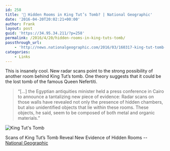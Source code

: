 ```yaml
---
id: 258
title: '🔗 Hidden Rooms in King Tut’s Tomb? | National Geographic'
date: '2016-04-20T20:02:21+00:00'
author: Frank
layout: post
guid: 'https://34.95.34.211/?p=258'
permalink: /2016/4/20/hidden-rooms-in-king-tuts-tomb/
passthrough_url:
    - 'http://news.nationalgeographic.com/2016/03/160317-king-tut-tomb-hidden-chambers-radar-egypt-archaeology/'
categories:
    - Links
---
```


This is insanely cool. New radar scans point to the strong possibility of another room behind King Tut’s tomb. One theory suggests that it could be the lost tomb of the famous Queen Nefertiti.

>	“[…] the Egyptian antiquities minister held a press conference
>	in Cairo to announce a tantalizing new piece of evidence: 
>	Radar scans on those walls have revealed not only the 
>	presence of hidden chambers, but also unidentified objects 
>	that lie within these rooms. These objects, he said, 
>	seem to be composed of both metal and organic materials.”

![King Tut's Tomb]({{site.url}}{{site.baseurl}}/assets/images/2016/04/tut.jpg)

Scans of King Tut’s Tomb Reveal New Evidence of Hidden Rooms -- [National Geographic](http://news.nationalgeographic.com/2016/03/160317-king-tut-tomb-hidden-chambers-radar-egypt-archaeology/)